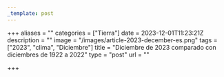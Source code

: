 ```yaml
---
_template: post
---
```




+++
aliases = ""
categories = ["Tierra"]
date = 2023-12-01T11:23:21Z
description = ""
image = "/images/article-2023-december-es.png"
tags = ["2023", "clima", "Diciembre"]
title = "Diciembre de 2023 comparado con diciembres de 1922 a 2022"
type = "post"
url = ""

+++
